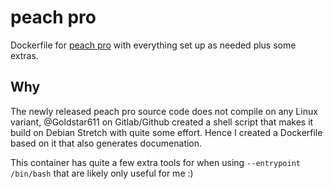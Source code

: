 # peach pro

Dockerfile for [peach pro](https://gitlab.com/gitlab-org/security-products/protocol-fuzzer-ce)
with everything set up as needed plus some extras.


## Why

The newly released peach pro source code does not compile on any Linux variant,
@Goldstar611 on Gitlab/Github created a shell script that makes it build on Debian Stretch
with quite some effort.
Hence I created a Dockerfile based on it that also generates documenation.

This container has quite a few extra tools for when using `--entrypoint /bin/bash`
that are likely only useful for me :)
